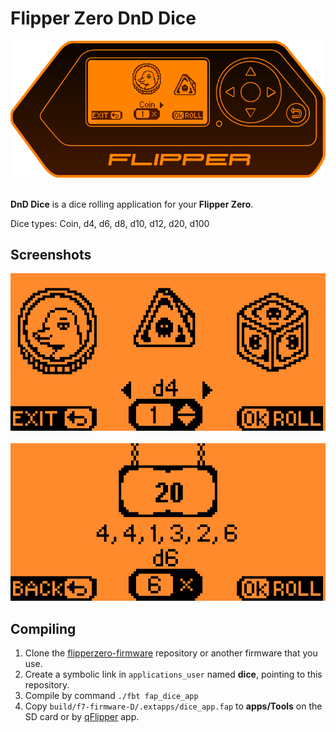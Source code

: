 # Flipper Zero DnD Dice

<div style="text-align:center"><img src="sources/flipper-screen.png"/></div>
<br />

**DnD Dice** is a dice rolling application for your **Flipper Zero**.

Dice types: Coin, d4, d6, d8, d10, d12, d20, d100

## Screenshots

<div style="text-align:center"><img src="sources/main-screen.png"/></div>
 <br />
<div style="text-align:center"><img src="sources/roll-screen.png"/></div>

## Compiling

1. Clone the [flipperzero-firmware](https://github.com/flipperdevices/flipperzero-firmware) repository or another firmware that you use.
2. Create a symbolic link in `applications_user` named **dice**, pointing to this repository.
3. Compile by command `./fbt fap_dice_app`
4. Copy `build/f7-firmware-D/.extapps/dice_app.fap` to **apps/Tools** on the SD card  or by [qFlipper](https://flipperzero.one/update) app.
